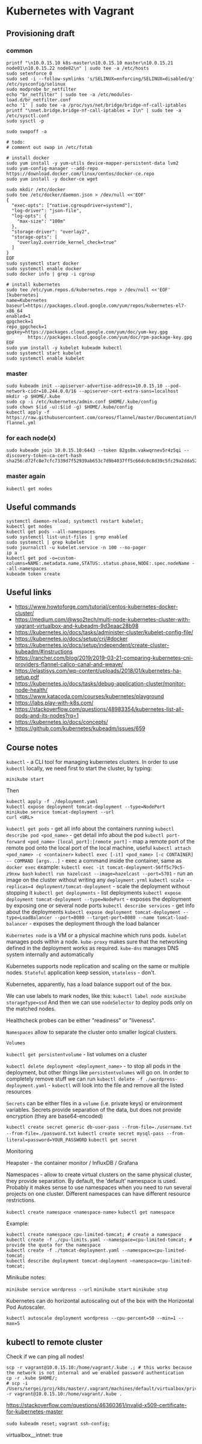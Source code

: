 # Kubernetes with Vagrant

## Provisioning draft

### common
~~~
printf "\n10.0.15.10 k8s-master\n10.0.15.10 master\n10.0.15.21 node01\n10.0.15.22 node02\n" | sudo tee -a /etc/hosts
sudo setenforce 0
sudo sed -i --follow-symlinks 's/SELINUX=enforcing/SELINUX=disabled/g' /etc/sysconfig/selinux
sudo modprobe br_netfilter
echo "br_netfilter" | sudo tee -a /etc/modules-load.d/br_netfilter.conf
echo '1' | sudo tee -a /proc/sys/net/bridge/bridge-nf-call-iptables
printf "\nnet.bridge.bridge-nf-call-iptables = 1\n" | sudo tee -a /etc/sysctl.conf
sudo sysctl -p

sudo swapoff -a

# todo:
# comment out swap in /etc/fstab

# install docker
sudo yum install -y yum-utils device-mapper-persistent-data lvm2
sudo yum-config-manager --add-repo https://download.docker.com/linux/centos/docker-ce.repo
sudo yum install -y docker-ce wget

sudo mkdir /etc/docker
sudo tee /etc/docker/daemon.json > /dev/null <<'EOF'
{
  "exec-opts": ["native.cgroupdriver=systemd"],
  "log-driver": "json-file",
  "log-opts": {
    "max-size": "100m"
  },
  "storage-driver": "overlay2",
  "storage-opts": [
    "overlay2.override_kernel_check=true"
  ]
}
EOF
sudo systemctl start docker
sudo systemctl enable docker
sudo docker info | grep -i cgroup

# install kubernetes
sudo tee /etc/yum.repos.d/kubernetes.repo > /dev/null <<'EOF'
[kubernetes]
name=Kubernetes
baseurl=https://packages.cloud.google.com/yum/repos/kubernetes-el7-x86_64
enabled=1
gpgcheck=1
repo_gpgcheck=1
gpgkey=https://packages.cloud.google.com/yum/doc/yum-key.gpg
        https://packages.cloud.google.com/yum/doc/rpm-package-key.gpg
EOF
sudo yum install -y kubelet kubeadm kubectl
sudo systemctl start kubelet
sudo systemctl enable kubelet
~~~

### master
~~~
sudo kubeadm init --apiserver-advertise-address=10.0.15.10 --pod-network-cidr=10.244.0.0/16 --apiserver-cert-extra-sans=localhost
mkdir -p $HOME/.kube
sudo cp -i /etc/kubernetes/admin.conf $HOME/.kube/config
sudo chown $(id -u):$(id -g) $HOME/.kube/config
kubectl apply -f https://raw.githubusercontent.com/coreos/flannel/master/Documentation/kube-flannel.yml
~~~

### for each node(x)
~~~
sudo kubeadm join 10.0.15.10:6443 --token 82gs8m.vakwqrnev5r4z5qi --discovery-token-ca-cert-hash sha256:d72fc8e7cfc7339d7f52939ab653c7d9b4037ff5c66dc0c8d39c5fc29a2dda52
~~~

### master again
~~~
kubectl get nodes
~~~

## Useful commands

~~~
systemctl daemon-reload; systemctl restart kubelet;
kubectl get nodes
kubectl get pods --all-namespaces
sudo systemctl list-unit-files | grep enabled
sudo systemctl | grep kubelet
sudo journalctl -u kubelet.service -n 100 --no-pager
ip a
kubectl get pod -o=custom-columns=NAME:.metadata.name,STATUS:.status.phase,NODE:.spec.nodeName --all-namespaces
kubeadm token create
~~~

## Useful links

* https://www.howtoforge.com/tutorial/centos-kubernetes-docker-cluster/
* https://medium.com/@wso2tech/multi-node-kubernetes-cluster-with-vagrant-virtualbox-and-kubeadm-9d3eaac28b98
* https://kubernetes.io/docs/tasks/administer-cluster/kubelet-config-file/
* https://kubernetes.io/docs/setup/cri/#docker
* https://kubernetes.io/docs/setup/independent/create-cluster-kubeadm/#instructions
* https://rancher.com/blog/2019/2019-03-21-comparing-kubernetes-cni-providers-flannel-calico-canal-and-weave/
* https://elastisys.com/wp-content/uploads/2018/01/kubernetes-ha-setup.pdf
* https://kubernetes.io/docs/tasks/debug-application-cluster/monitor-node-health/
* https://www.katacoda.com/courses/kubernetes/playground
* https://labs.play-with-k8s.com/
* https://stackoverflow.com/questions/48983354/kubernetes-list-all-pods-and-its-nodes?rq=1
* https://kubernetes.io/docs/concepts/
* https://github.com/kubernetes/kubeadm/issues/659

## Course notes

`kubectl` - a CLI tool for managing kubernetes clusters.
In order to use `kubectl` locally, we need first to start the cluster, by typing:

~~~
minikube start
~~~

Then

~~~
kubectl apply -f ./deployment.yaml
kubectl expose deployment tomcat-deployment --type=NodePort
minikube service tomcat-deployment --url
curl <URL>
~~~

`kubectl get pods` - get all info about the containers running
`kubectl describe pod <pod_name>` - get detail info about the pod
`kubectl port-forward <pod_name> [local_port]:[remote_port]` - map a remote port of the remote pod onto the local port of the local machine, useful
`kubectl attach <pod_name> -c <container>`
`kubectl exec [-it] <pod_name> [-c CONTAINER] -- COMMAND [args...]` - exec a command inside the container, same as `docker exec`
    example:
    `kubectl exec -it tomcat-deployment-56ff5c79c5-z9nxw bash`
`kubectl run hazelcast --image=hazelcast --port=5701` - run an image on the cluster without writing any `deployment.yrml`
`kubectl scale --replicas=4 deployment/tomcat-deployment` - scale the deployment without stopping it
`kubectl get deployments` - list deployments
`kubectl expose deployment tomcat-deployment --type=NodePort` - exposes the deployment by exposing one or several node ports
`kubectl describe services` - get info about the deployments
`kubectl expose deployment tomcat-deployment --type=LoadBalancer --port=8080 --target-port=8080 --name tomcat-load-balancer` - exposes the deployment through the load balancer

`Kubernetes node` is a VM or a physical machine which runs pods.
`kubelet` manages pods within a node.
`kube-proxy` makes sure that the networking defined in the deployment works as required.
`kube-dns` manages DNS system internally and automatically

Kubernetes supports node replication and scaling on the same or multiple nodes.
`Stateful` application keep session, `stateless` - don't.

Kubernetes, apparently, has a load balance support out of the box.

We can use labels to mark nodes, like this:
`kubectl label node minikube storageType=ssd`
And then we can use `nodeSelector` to deploy pods only on the matched nodes.

Healthcheck probes can be either "readiness" or "liveness".

`Namespaces` allow to separate the cluster onto smaller logical clusters.

`Volumes`

`kubectl get persistentvolume` - list volumes on a cluster

`kubectl delete deployment <deployment_name>` - to stop all pods in the deployment, but other things like `persistentvolumes` will go on.
In order to completely remove stuff we can run
`kubectl delete -f ./wordpress-deployment.yaml` - `kubectl` will look into the file and remove all the listed resources

`Secrets` can be either files in a `volume` (i.e. private keys) or environment variables.
Secrets provide separation of the data, but does not provide encryption (they are base64-encoded)

`kubectl create secret generic db-user-pass --from-file=./username.txt --from-file=./password.txt`
`kubectl create secret mysql-pass --from-literal=password=YOUR_PASSWORD`
`kubectl get secret`

Monitoring

Heapster - the container monitor / InfluxDB / Grafana

Namespaces - allow to create virtual clusters on the same physical cluster, they provide separation. By default, the 'default' namespace is used.
Probably it makes sense to use namespaces when you need to run several projects on one cluster. Different namespaces can have different resource restrictions.

`kubectl create namespace <namespace-name>`
`kubectl get namespace`

Example:
~~~
kubectl create namespace cpu-limited-tomcat; # create a namespace
kubectl create -f ./cpu-limits.yaml --namespace=cpu-limited-tomcat; # provide the quota for the namespace
kubectl create -f ./tomcat-deployment.yaml --namespace=cpu-limited-tomcat;
kubectl describe deployment tomcat-deployment —namespace=cpu-limited-tomcat;
~~~

Minikube notes:

`minikube service wordpress --url`
`minikube start`
`minikube stop`

Kubernetes can do horizontal autoscaling out of the box with the Horizontal Pod Autoscaler.

`kubectl autoscale deployment wordpress --cpu-percent=50 --min=1 --max=5`

## kubectl to remote cluster

Check if we can ping all nodes!

~~~~
scp -r vagrant@10.0.15.10:/home/vagrant/.kube .; # this works because the network is not internal and we enabled password authentication
cp -r .kube $HOME/;
# scp -i /Users/sergei/proj/k8s/master/.vagrant/machines/default/virtualbox/private_key -r vagrant@10.0.15.10:/home/vagrant/.kube .
~~~~

https://stackoverflow.com/questions/46360361/invalid-x509-certificate-for-kubernetes-master

`sudo kubeadm reset;`
`vagrant ssh-config;`

virtualbox__intnet: true

